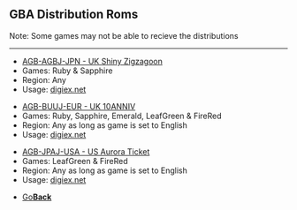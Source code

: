 ## GBA Distribution Roms
Note: Some games may not be able to recieve the distributions

---------------------------------------
<ul>
            <li><a href="AGB-AGBJ-JPN - UK Shiny Zigzagoon.gba">AGB-AGBJ-JPN - UK Shiny Zigzagoon</a></li>
            <li>Games: Ruby & Sapphire</li>
            <li>Region: Any</li>
            <li>Usage: <a href="https://web.archive.org/web/https://digiex.net/threads/pokemon-gba-uk-berry-glitch-fix-shiny-zigzagoon-distribution-gba-rom-download-uk-eur.15077/">digiex.net</a></li>
</ul>
<ul>
            <li><a href="AGB-BUUJ-EUR - UK 10ANNIV.gba">AGB-BUUJ-EUR - UK 10ANNIV</a></li>
            <li>Games: Ruby, Sapphire, Emerald, LeafGreen & FireRed</li>
            <li>Region: Any as long as game is set to English</li>
            <li>Usage: <a href="https://web.archive.org/web/https://digiex.net/threads/pokemon-10anniv-distribution-cartridge-gba-rom-download-uk-eur.14897/">digiex.net</a></li>
</ul>
<ul>
            <li><a href="AGB-JPAJ-USA - US Aurora Ticket.gba">AGB-JPAJ-USA - US Aurora Ticket</a></li>
            <li>Games: LeafGreen & FireRed</li>
            <li>Region: Any as long as game is set to English</li>
            <li>Usage: <a href="https://web.archive.org/web/https://digiex.net/threads/pokemon-aurora-ticket-distribution-usa-gba-cartridge-rom-download-usa.14901/">digiex.net</a></li>
</ul>
            

<onebutton>
<ul>
            <li><a href="../">Go<strong>Back</strong></a></li>
          </ul>
</onebutton>

